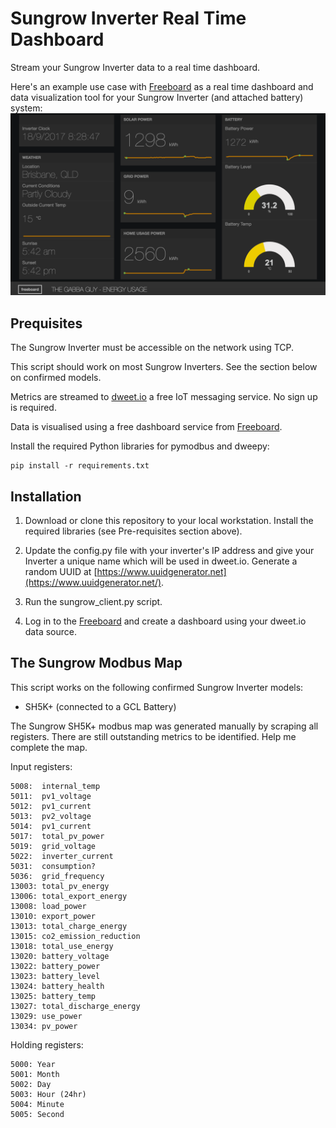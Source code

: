 # Sungrow Inverter Real Time Dashboard

Stream your Sungrow Inverter data to a real time dashboard.

Here's an example use case with [Freeboard](https://freeboard.io/) as a real time dashboard 
and data visualization tool for your Sungrow Inverter (and attached battery) system:
![alt tag](docs/freeboard-dashboard-solar-example.png)

## Prequisites

The Sungrow Inverter must be accessible on the network using TCP.

This script should work on most Sungrow Inverters. See the section below on confirmed
models.

Metrics are streamed to [dweet.io](https://dweet.io/) a free IoT messaging service. No sign up is required.

Data is visualised using a free dashboard service from [Freeboard](https://freeboard.io/). 

Install the required Python libraries for pymodbus and dweepy:

```
pip install -r requirements.txt
```

## Installation

1. Download or clone this repository to your local workstation. Install the required
libraries (see Pre-requisites section above).

2. Update the config.py file with your inverter's IP address and give your Inverter a unique name which will be used in dweet.io. Generate a random UUID at [https://www.uuidgenerator.net](https://www.uuidgenerator.net/).

3. Run the sungrow_client.py script.

4. Log in to the [Freeboard](https://freeboard.io/) and create a dashboard using your 
dweet.io data source.

## The Sungrow Modbus Map

This script works on the following confirmed Sungrow Inverter models:
* SH5K+ (connected to a GCL Battery)

The Sungrow SH5K+ modbus map was generated manually by scraping all registers. There are
still outstanding metrics to be identified. Help me complete the map.

Input registers:
```
5008:  internal_temp
5011:  pv1_voltage
5012:  pv1_current
5013:  pv2_voltage
5014:  pv1_current
5017:  total_pv_power
5019:  grid_voltage
5022:  inverter_current
5031:  consumption?
5036:  grid_frequency
13003: total_pv_energy
13006: total_export_energy
13008: load_power
13010: export_power
13013: total_charge_energy
13015: co2_emission_reduction
13018: total_use_energy
13020: battery_voltage
13022: battery_power
13023: battery_level
13024: battery_health
13025: battery_temp
13027: total_discharge_energy
13029: use_power
13034: pv_power
```

Holding registers:
```
5000: Year
5001: Month
5002: Day
5003: Hour (24hr)
5004: Minute
5005: Second
```

